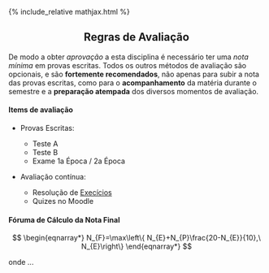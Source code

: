 {% include_relative mathjax.html %}

<h2 align="center"> Regras de Avaliação </h2>  

De modo a obter _aprovação_ a esta disciplina é necessário ter uma _nota mínima_ em provas escritas.
Todos os outros métodos de avaliação são opcionais, e são **fortemente recomendados**, não apenas para subir a nota das provas escritas, como para o **acompanhamento** da matéria durante o semestre e a **preparação atempada** dos diversos momentos de avaliação.

#### Items de avaliação

- Provas Escritas:
  - Teste A
  - Teste B
  - Exame 1a Época / 2a Época

- Avaliação contínua:
  - Resolução de [Execícios](exercicios.md)
  - Quizes no Moodle

#### Fóruma de Cálculo da Nota Final

$$
\begin{eqnarray*}
N_{F}=\max\left\{ N_{E}+N_{P}\frac{20-N_{E}}{10},\ N_{E}\right\} 
\end{eqnarray*}
$$

onde ...
